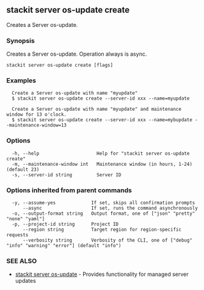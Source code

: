 ## stackit server os-update create

Creates a Server os-update.

### Synopsis

Creates a Server os-update. Operation always is async.

```
stackit server os-update create [flags]
```

### Examples

```
  Create a Server os-update with name "myupdate"
  $ stackit server os-update create --server-id xxx --name=myupdate

  Create a Server os-update with name "myupdate" and maintenance window for 13 o'clock.
  $ stackit server os-update create --server-id xxx --name=mybupdate --maintenance-window=13
```

### Options

```
  -h, --help                     Help for "stackit server os-update create"
  -m, --maintenance-window int   Maintenance window (in hours, 1-24) (default 23)
  -s, --server-id string         Server ID
```

### Options inherited from parent commands

```
  -y, --assume-yes             If set, skips all confirmation prompts
      --async                  If set, runs the command asynchronously
  -o, --output-format string   Output format, one of ["json" "pretty" "none" "yaml"]
  -p, --project-id string      Project ID
      --region string          Target region for region-specific requests
      --verbosity string       Verbosity of the CLI, one of ["debug" "info" "warning" "error"] (default "info")
```

### SEE ALSO

* [stackit server os-update](./stackit_server_os-update.md)	 - Provides functionality for managed server updates

